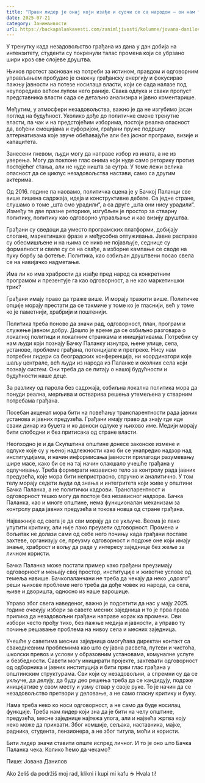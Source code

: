 ```yaml
---
title: "Прави лидер је онај који изађе и суочи се са народом – он нам треба!"
date: 2025-07-21
category: Занимљивости
url: https://backapalankavesti.com/zanimljivosti/kolumne/jovana-danilov-kolumna/pravi-lider-je-onaj-koji-izadje-i-suoci-se-sa-narodom/
---
```


У тренутку када незадовољство грађана из дана у дан добија на интензитету, студенти су покренули талас промена који се убрзано шири кроз све слојеве друштва.

Њихов протест заснован на потреби за истином, правдом и одговорним управљањем пробудио је снажну грађанску енергију и фокусирао пажњу јавности на потезе носилаца власти, који се сада налазе под неупоредиво већом лупом него раније. Свака одлука и сваки пропуст представника власти сада се детаљно анализира и јавно коментаришe.

Међутим, у атмосфери незадовољства, важно је да не изгубимо јасан поглед на будућност. Уколико дође до политичке смене тренутне власти, па чак и на предстојећим изборима, постоји реална опасност да, вођени емоцијама и еуфоријом, грађани пруже подршку алтернативама које звуче обећавајуће али без јасног програма, визије и капацитета.

Занесени гневом, људи могу да направе избор из ината, а не из уверења. Могу да поклоне глас онима који нуде само реторику против постојећег стања, али не нуде ништа за сутра. У томе лежи велика опасност да се циклус незадовољства настави, само са другим актерима.

Од 2016. године па наовамо, политичка сцена је у Бачкој Паланци све више лишена садржаја, идеја и конструктивне дебате. Са једне стране, слушамо о томе „шта смо урадили“, а са друге „шта они нису урадили“. Између те две празне реторике, изгубљен је простор за стварну политику, политику као одговорно управљање и као визију друштва.

Грађани су сведоци да уместо програмских платформи, добијају слогане, маркетиншке фразе и међусобна оптуживања. Јавне расправе су обесмишљене и на њима се нико не појављује, седнице су формалност и свеле су се на свађе, а изборне кампање се своде на пуку борбу за фотеље. Политика, као озбиљан друштвени посао свела се на навијачко надметање.

Има ли ко има храбрости да изађе пред народ са конкретним програмом и презентује га као одговорност, а не као маркетиншки трик?

Грађани имају право да траже више. И морају тражити више. Политичке опције морају престати да се такмиче у томе ко је гласнији, већ у томе ко је паметнији, храбрији и поштенији.

Политика треба поново да значи рад, одговорност, план, програм и служење јавном добру. Дошло је време да се озбиљно разговара о локалној политици и локалним странкама и иницијативама. Потребни су нам људи који познају Бачку Паланку изнутра, њене улице, села, установе, проблеме грађана, потенцијале и препреке. Нису нам потребни лидери са београдских конференција, ни координатори које шаљу централе, већ људи из народа из Паланке и околних села који познају систем. Они треба да се питају о нашој будућности и будућности наше деце.

За разлику од парола без садржаја, озбиљна локална политика мора да понуди реална, мерљива и остварива решења утемељена у стварним потребама грађана.

Посебан акценат мора бити на повећању транспарентности рада јавних установа и јавних предузећа. Грађани имају право да знају где иде сваки динар из буџета и ко доноси одлуке у њихово име. Медији морају бити слободни и без притисака од стране власти.

Неопходно је и да Скупштина општине донесе законске измене и одлуке које су у њеној надлежности како би се унапредио надзор над институцијама, и начин информисања јавности прилагоди разумевању шире масе, како би се на тај начин олакшало учешће грађана у одлучивању. Треба формирати независно тело за контролу рада јавних предузећа, које мора бити непристрасно, стручно и аналитично. У том телу морају седети људи од знања и интегритета који живе у општини Бачка Паланка, а не политички кадрови. Транспарентност и одговорност тешко могу да постоје без независног надзора. Бачка Паланка, као и многе општине, нема функционалан механизам за контролу рада јавних предузећа и токова новца од стране грађана.

Најважније од свега је да сви морају да се укључе. Веома је лако упутити критику, али није лако преузети одговорност. Промена и бољитак не долази сами од себе него почињу када грађани поставе захтеве, организују се, преузму одговорност и подрже оне који имају знање, храброст и вољу да раде у интересу заједнице без жеље за личном користи.

Бачка Паланка може постати пример како грађани преузимају одговорност и мењају свој простор, институције и животне услове од темеља навише. Бачкопаланчани не треба да чекају да неко „одозго“ реши њихове проблеме него треба да дође човек из народа, са села, њиве и дворишта, односно из наше варошице.

Управо због свега наведеног, важно је подсетити да нас у мају 2025. године очекују избори за савете месних заједница и то је прва права прилика да незадовољни грађани направе корак ка промени. Ови избори често прођу тихо, без пажње медија и јавности, а управо ту почиње решавање проблема на нивоу села и месних заједница.

Учешће у саветима месних заједница омогућава директан контакт са свакодневним проблемима као што су јавна расвета, путеви и чистоћа, школски превоз и услови у образовним установамa, комуналне услуге и безбедности. Савети могу иницирати пројекте, захтевати одговорност од одборника и јавних институција и бити први глас грађана у општинским структурама. Сви који су незадовољни, а спремни су да се укључе, да делују, да буду део решења треба да се кандидују, подрже иницијативе у свом месту и узму ствар у своје руке. То je начин да се незадовољство претвори у деловање, а не само гласну критику и буку.

Нама треба неко ко носи одговорност, а не само да буде носилац функције. Треба нам лидер који зна да је бити на челу општине, предузећа, месне заједнице најтежа улога, али и највећа жртва коју неко може да прихвати. Због комшије, сељака, наставника, мајке, радника, студента, пензионера, а не због титула, моћи и користи.

Бити лидер значи ставити опште испред личног. И то је оно што Бачка Паланка чека. Колико ћемо да чекамо?

Пише: Јована Данилов

Ako želiš da podržiš moj rad, klikni i kupi mi kafu ☕ Hvala ti!
